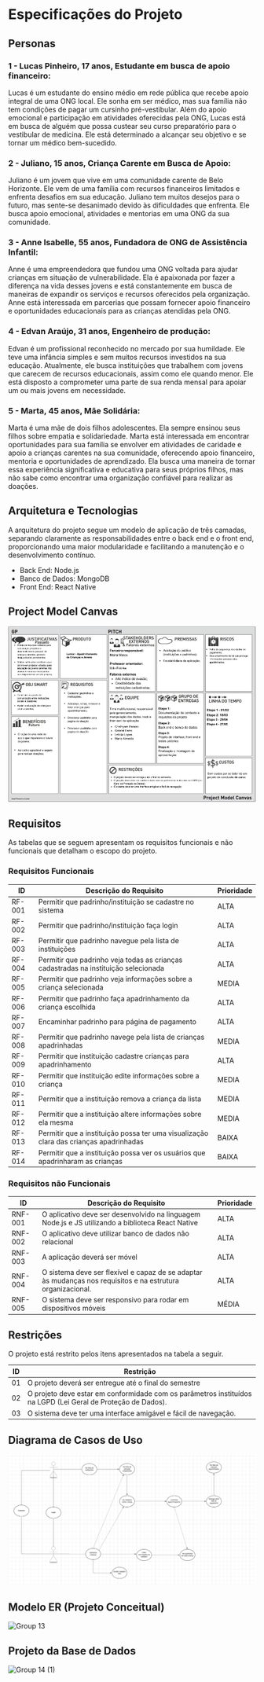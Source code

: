 # Especificações do Projeto

## Personas

### 1 - Lucas Pinheiro, 17 anos, Estudante em busca de apoio financeiro: 
Lucas é um estudante do ensino médio em rede pública que recebe apoio integral de uma ONG local. Ele sonha em ser médico, mas sua família não tem condições de pagar um cursinho pré-vestibular. Além do apoio emocional e participação em atividades oferecidas pela ONG, Lucas está em busca de alguém que possa custear seu curso preparatório para o vestibular de medicina. Ele está determinado a alcançar seu objetivo e se tornar um médico bem-sucedido. 

### 2 - Juliano, 15 anos, Criança Carente em Busca de Apoio: 
Juliano é um jovem que vive em uma comunidade carente de Belo Horizonte. Ele vem de uma família com recursos financeiros limitados e enfrenta desafios em sua educação. Juliano tem muitos desejos para o futuro, mas sente-se desanimado devido às dificuldades que enfrenta. Ele busca apoio emocional, atividades e mentorias em uma ONG da sua comunidade. 

### 3 - Anne Isabelle, 55 anos, Fundadora de ONG de Assistência Infantil: 
Anne é uma empreendedora que fundou uma ONG voltada para ajudar crianças em situação de vulnerabilidade. Ela é apaixonada por fazer a diferença na vida desses jovens e está constantemente em busca de maneiras de expandir os serviços e recursos oferecidos pela organização. Anne está interessada em parcerias que possam fornecer apoio financeiro e oportunidades educacionais para as crianças atendidas pela ONG. 

### 4 - Edvan Araújo, 31 anos, Engenheiro de produção: 
Edvan é um profissional reconhecido no mercado por sua humildade. Ele teve uma infância simples e sem muitos recursos investidos na sua educação. Atualmente, ele busca instituições que trabalhem com jovens que carecem de recursos educacionais, assim como ele quando menor. Ele está disposto a comprometer uma parte de sua renda mensal para apoiar um ou mais jovens em necessidade. 

### 5 - Marta, 45 anos, Mãe Solidária: 
Marta é uma mãe de dois filhos adolescentes. Ela sempre ensinou seus filhos sobre empatia e solidariedade. Marta está interessada em encontrar oportunidades para sua família se envolver em atividades de caridade e apoio a crianças carentes na sua comunidade, oferecendo apoio financeiro, mentoria e oportunidades de aprendizado. Ela busca uma maneira de tornar essa experiência significativa e educativa para seus próprios filhos, mas não sabe como encontrar uma organização confiável para realizar as doações. 

## Arquitetura e Tecnologias

A arquitetura do projeto segue um modelo de aplicação de três camadas, separando claramente as responsabilidades entre o back end e o front end, proporcionando uma maior modularidade e facilitando a manutenção e o desenvolvimento contínuo.
* Back End: Node.js
* Banco de Dados: MongoDB
* Front End: React Native

## Project Model Canvas

![Project Model Canvas](/documents/img/PMC.png "PMC")

## Requisitos

As tabelas que se seguem apresentam os requisitos funcionais e não funcionais que detalham o escopo do projeto.

### Requisitos Funcionais

|ID    | Descrição do Requisito  | Prioridade |
|------|-----------------------------------------|----|
|RF-001| Permitir que padrinho/instituição se cadastre no sistema | ALTA | 
|RF-002| Permitir que padrinho/instituição faça login   | ALTA |
|RF-003| Permitir que padrinho navegue pela lista de instituições  | ALTA |
|RF-004| Permitir que padrinho veja todas as crianças cadastradas na instituição selecionada | ALTA |
|RF-005| Permitir que padrinho veja informações sobre a criança selecionada | MEDIA |
|RF-006| Permitir que padrinho faça apadrinhamento da criança escolhida | ALTA |
|RF-007| Encaminhar padrinho para página de pagamento   | ALTA |
|RF-008| Permitir que padrinho navege pela lista de crianças apadrinhadas   | MEDIA |
|RF-009| Permitir que instituição cadastre crianças para apadrinhamento   | ALTA |
|RF-010| Permitir que instituição edite informações sobre a criança  | MEDIA |
|RF-011| Permitir que a instituição remova a criança da lista | MEDIA |
|RF-012| Permitir que a instituição altere informações sobre ela mesma | MEDIA |
|RF-013| Permitir que a instituição possa ter uma visualização clara das crianças apadrinhadas | BAIXA |
|RF-014| Permitir que a instituição possa ver os usuários que apadrinharam as crianças | BAIXA |

### Requisitos não Funcionais

|ID     | Descrição do Requisito  |Prioridade |
|-------|-------------------------|----|
|RNF-001| O aplicativo deve ser desenvolvido na linguagem Node.js e JS utilizando a biblioteca React Native | ALTA | 
|RNF-002| O aplicativo deve utilizar banco de dados não relacional |  ALTA | 
|RNF-003| A aplicação deverá ser móvel  |  ALTA | 
|RNF-004| O sistema deve ser flexível e capaz de se adaptar às mudanças nos requisitos e na estrutura organizacional. |  ALTA | 
|RNF-005| O sistema deve ser responsivo para rodar em dispositivos móveis |  MÉDIA | 

## Restrições

O projeto está restrito pelos itens apresentados na tabela a seguir.

|ID| Restrição                                             |
|--|-------------------------------------------------------|
|01| O projeto deverá ser entregue até o final do semestre |
|02| O projeto deve estar em conformidade com os parâmetros instituídos na LGPD (Lei Geral de Proteção de Dados).    |
|03| O sistema deve ter uma interface amigável e fácil de navegação.  |

## Diagrama de Casos de Uso

![Diagrama de Caso de Uso](/documents/img/CDU.png "CDU")

## Modelo ER (Projeto Conceitual)
![Group 13](https://github.com/ICEI-PUC-Minas-PMV-ADS/pmv-sint-2024-1-e5-proj-mov-t1-apadrinhamento/assets/102738785/7bc66a9d-b55f-4ccd-b0ad-8d718a7cfc2a)


## Projeto da Base de Dados


![Group 14 (1)](https://github.com/ICEI-PUC-Minas-PMV-ADS/pmv-sint-2024-1-e5-proj-mov-t1-apadrinhamento/assets/102738785/77ec6726-eec3-4b34-b29d-f1dfca0eeac0)



